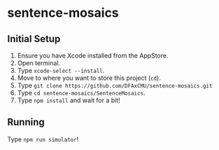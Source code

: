 # sentence-mosaics

## Initial Setup

1. Ensure you have Xcode installed from the AppStore. 
2. Open terminal. 
3. Type `xcode-select --install`. 
4. Move to where you want to store this project (`cd`).  
5. Type `git clone https://github.com/DFAxCMU/sentence-mosaics.git`
3. Type `cd sentence-mosaics/SentenceMosaics`. 
4. Type `npm install` and wait for a bit! 

## Running 

Type `npm run simulator`!

